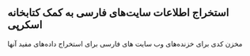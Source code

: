 ## استخراج اطلاعات سایت‌های فارسی به کمک کتابخانه اسکرپی

مخزن کدی برای خزنده‌های وب سایت های فارسی برای استخراج داده‌های مفید آنها